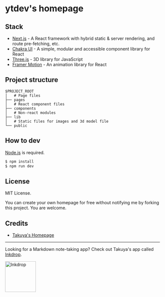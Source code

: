 # ytdev's homepage

## Stack

- [Next.js](https://nextjs.org/) - A React framework with hybrid static & server rendering, and route pre-fetching, etc.
- [Chakra UI](https://chakra-ui.com/) - A simple, modular and accessible component library for React
- [Three.js](https://threejs.org/) - 3D library for JavaScript
- [Framer Motion](https://www.framer.com/motion/) - An animation library for React

## Project structure

```
$PROJECT_ROOT
│   # Page files
├── pages
│   # React component files
├── components
│   # Non-react modules
├── lib
│   # Static files for images and 3d model file
└── public
```

## How to dev

[Node.js](https://nodejs.org/) is required.

```sh
$ npm install
$ npm run dev
```

## License

MIT License.

You can create your own homepage for free without notifying me by forking this project. You are welcome.

## Credits

- [Takuya's Homepage](https://github.com/craftzdog/craftzdog-homepage)

---

Looking for a Markdown note-taking app? Check out Takuya's app called [Inkdrop](https://inkdrop.app/).

<img src="https://github.com/craftzdog/dotfiles-public/raw/master/images/inkdrop.png" alt="Inkdrop" width="100"/>
